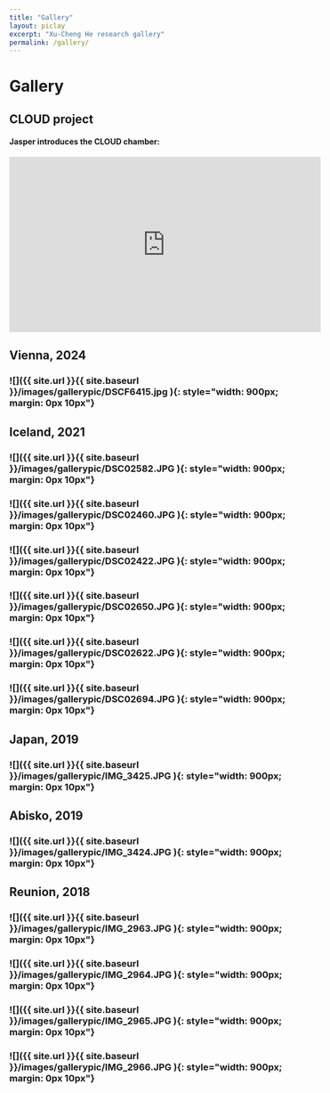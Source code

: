 ```yaml
---
title: "Gallery"
layout: piclay
excerpt: "Xu-Cheng He research gallery"
permalink: /gallery/
---
```


# Gallery 

## CLOUD project 

#### Jasper introduces the CLOUD chamber:
<iframe width="560" height="315" src="https://www.youtube.com/embed/QVxPnVvW8Js" title="YouTube video player" frameborder="0" allow="accelerometer; autoplay; clipboard-write; encrypted-media; gyroscope; picture-in-picture" allowfullscreen></iframe>

## Vienna, 2024
### ![]({{ site.url }}{{ site.baseurl }}/images/gallerypic/DSCF6415.jpg ){: style="width: 900px; margin: 0px 10px"}

## Iceland, 2021
### ![]({{ site.url }}{{ site.baseurl }}/images/gallerypic/DSC02582.JPG ){: style="width: 900px; margin: 0px 10px"}
### ![]({{ site.url }}{{ site.baseurl }}/images/gallerypic/DSC02460.JPG ){: style="width: 900px; margin: 0px 10px"}
### ![]({{ site.url }}{{ site.baseurl }}/images/gallerypic/DSC02422.JPG ){: style="width: 900px; margin: 0px 10px"}
### ![]({{ site.url }}{{ site.baseurl }}/images/gallerypic/DSC02650.JPG ){: style="width: 900px; margin: 0px 10px"}
### ![]({{ site.url }}{{ site.baseurl }}/images/gallerypic/DSC02622.JPG ){: style="width: 900px; margin: 0px 10px"}
### ![]({{ site.url }}{{ site.baseurl }}/images/gallerypic/DSC02694.JPG ){: style="width: 900px; margin: 0px 10px"}

## Japan, 2019
### ![]({{ site.url }}{{ site.baseurl }}/images/gallerypic/IMG_3425.JPG ){: style="width: 900px; margin: 0px 10px"}

## Abisko, 2019
### ![]({{ site.url }}{{ site.baseurl }}/images/gallerypic/IMG_3424.JPG ){: style="width: 900px; margin: 0px 10px"}

## Reunion, 2018
### ![]({{ site.url }}{{ site.baseurl }}/images/gallerypic/IMG_2963.JPG ){: style="width: 900px; margin: 0px 10px"}
### ![]({{ site.url }}{{ site.baseurl }}/images/gallerypic/IMG_2964.JPG ){: style="width: 900px; margin: 0px 10px"}
### ![]({{ site.url }}{{ site.baseurl }}/images/gallerypic/IMG_2965.JPG ){: style="width: 900px; margin: 0px 10px"}
### ![]({{ site.url }}{{ site.baseurl }}/images/gallerypic/IMG_2966.JPG ){: style="width: 900px; margin: 0px 10px"}

